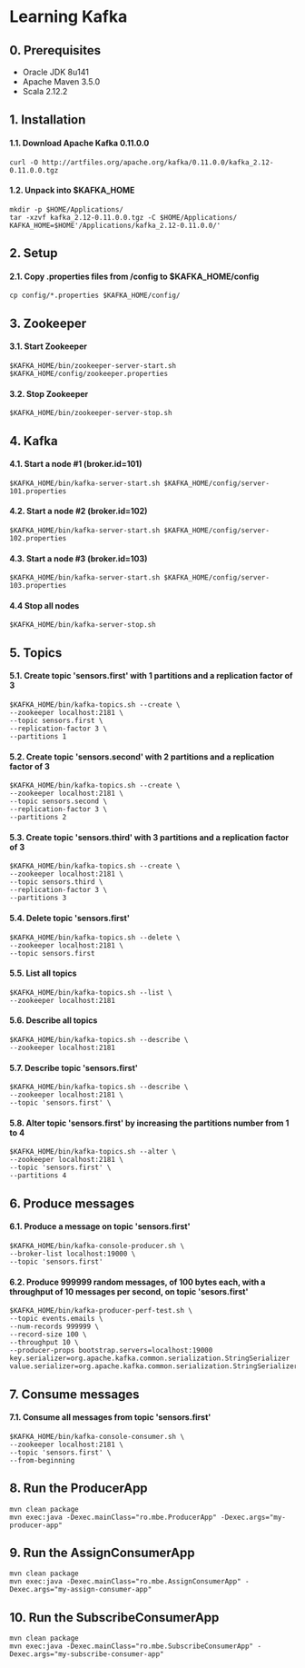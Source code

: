 # Learning Kafka
## 0. Prerequisites
- Oracle JDK 8u141
- Apache Maven 3.5.0
- Scala 2.12.2
## 1. Installation
#### 1.1. Download Apache Kafka 0.11.0.0
```shell
curl -O http://artfiles.org/apache.org/kafka/0.11.0.0/kafka_2.12-0.11.0.0.tgz
```
#### 1.2. Unpack into $KAFKA\_HOME
```shell
mkdir -p $HOME/Applications/
tar -xzvf kafka_2.12-0.11.0.0.tgz -C $HOME/Applications/
KAFKA_HOME=$HOME'/Applications/kafka_2.12-0.11.0.0/'
```
## 2. Setup
#### 2.1. Copy .properties files from /config to $KAFKA\_HOME/config
```shell
cp config/*.properties $KAFKA_HOME/config/
```
## 3. Zookeeper
#### 3.1. Start Zookeeper
```shell
$KAFKA_HOME/bin/zookeeper-server-start.sh $KAFKA_HOME/config/zookeeper.properties
```
#### 3.2. Stop Zookeeper
```shell
$KAFKA_HOME/bin/zookeeper-server-stop.sh
```
## 4. Kafka
#### 4.1. Start a node #1 (broker.id=101)
```shell
$KAFKA_HOME/bin/kafka-server-start.sh $KAFKA_HOME/config/server-101.properties
```
#### 4.2. Start a node #2 (broker.id=102)
```shell
$KAFKA_HOME/bin/kafka-server-start.sh $KAFKA_HOME/config/server-102.properties
```
#### 4.3. Start a node #3 (broker.id=103)
```shell
$KAFKA_HOME/bin/kafka-server-start.sh $KAFKA_HOME/config/server-103.properties
```
#### 4.4 Stop all nodes
```shell
$KAFKA_HOME/bin/kafka-server-stop.sh
```
## 5. Topics
#### 5.1. Create topic 'sensors.first' with 1 partitions and a replication factor of 3
```shell
$KAFKA_HOME/bin/kafka-topics.sh --create \
--zookeeper localhost:2181 \
--topic sensors.first \
--replication-factor 3 \
--partitions 1
```
#### 5.2. Create topic 'sensors.second' with 2 partitions and a replication factor of 3
```shell
$KAFKA_HOME/bin/kafka-topics.sh --create \
--zookeeper localhost:2181 \
--topic sensors.second \
--replication-factor 3 \
--partitions 2
```
#### 5.3. Create topic 'sensors.third' with 3 partitions and a replication factor of 3
```shell
$KAFKA_HOME/bin/kafka-topics.sh --create \
--zookeeper localhost:2181 \
--topic sensors.third \
--replication-factor 3 \
--partitions 3
```
#### 5.4. Delete topic 'sensors.first'
```shell
$KAFKA_HOME/bin/kafka-topics.sh --delete \
--zookeeper localhost:2181 \
--topic sensors.first
```
#### 5.5. List all topics
```shell
$KAFKA_HOME/bin/kafka-topics.sh --list \
--zookeeper localhost:2181
```
#### 5.6. Describe all topics
```shell
$KAFKA_HOME/bin/kafka-topics.sh --describe \
--zookeeper localhost:2181 
```
#### 5.7. Describe topic 'sensors.first'
```shell
$KAFKA_HOME/bin/kafka-topics.sh --describe \
--zookeeper localhost:2181 \
--topic 'sensors.first' \
```
#### 5.8. Alter topic 'sensors.first' by increasing the partitions number from 1 to 4
```shell
$KAFKA_HOME/bin/kafka-topics.sh --alter \
--zookeeper localhost:2181 \
--topic 'sensors.first' \
--partitions 4
```
## 6. Produce messages
#### 6.1. Produce a message on topic 'sensors.first'
```shell
$KAFKA_HOME/bin/kafka-console-producer.sh \
--broker-list localhost:19000 \
--topic 'sensors.first'
```
#### 6.2. Produce 999999 random messages, of 100 bytes each, with a throughput of 10 messages per second, on topic 'sesors.first'
```shell
$KAFKA_HOME/bin/kafka-producer-perf-test.sh \
--topic events.emails \
--num-records 999999 \
--record-size 100 \
--throughput 10 \
--producer-props bootstrap.servers=localhost:19000 key.serializer=org.apache.kafka.common.serialization.StringSerializer value.serializer=org.apache.kafka.common.serialization.StringSerializer
```
## 7. Consume messages
#### 7.1. Consume all messages from topic 'sensors.first'
```shell
$KAFKA_HOME/bin/kafka-console-consumer.sh \
--zookeeper localhost:2181 \
--topic 'sensors.first' \
--from-beginning
```
## 8. Run the ProducerApp
```shell
mvn clean package
mvn exec:java -Dexec.mainClass="ro.mbe.ProducerApp" -Dexec.args="my-producer-app"
```
## 9. Run the AssignConsumerApp
```shell
mvn clean package
mvn exec:java -Dexec.mainClass="ro.mbe.AssignConsumerApp" -Dexec.args="my-assign-consumer-app"
```
## 10. Run the SubscribeConsumerApp
```shell
mvn clean package
mvn exec:java -Dexec.mainClass="ro.mbe.SubscribeConsumerApp" -Dexec.args="my-subscribe-consumer-app"
```
